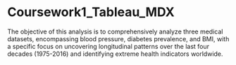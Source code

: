 # Coursework1_Tableau_MDX
The objective of this analysis is to comprehensively analyze three medical datasets, encompassing blood pressure, diabetes prevalence, and BMI, with a specific focus on uncovering longitudinal patterns over the last four decades (1975-2016) and identifying extreme health indicators worldwide. 
